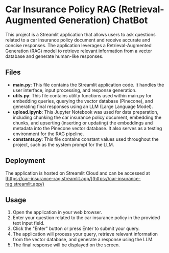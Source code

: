 # Car Insurance Policy RAG (Retrieval-Augmented Generation) ChatBot

This project is a Streamlit application that allows users to ask questions related to a car insurance policy document and receive accurate and concise responses. The application leverages a Retrieval-Augmented Generation (RAG) model to retrieve relevant information from a vector database and generate human-like responses.

## Files

- **main.py**: This file contains the Streamlit application code. It handles the user interface, input processing, and response generation.
- **utils.py**: This file contains utility functions used within main.py for embedding queries, querying the vector database (Pinecone), and generating final responses using an LLM (Large Language Model).
- **upload.ipynb**: This Jupyter Notebook was used for data preparation, including chunking the car insurance policy document, embedding the chunks, and upserting (inserting or updating) the embeddings and metadata into the Pinecone vector database. It also serves as a testing environment for the RAG pipeline.
- **constants.py**: This file contains constant values used throughout the project, such as the system prompt for the LLM.

## Deployment

The application is hosted on Streamlit Cloud and can be accessed at [https://car-insurance-rag.streamlit.app/](https://car-insurance-rag.streamlit.app/)

## Usage

1. Open the application in your web browser.
2. Enter your question related to the car insurance policy in the provided text input field.
3. Click the "Enter" button or press Enter to submit your query.
4. The application will process your query, retrieve relevant information from the vector database, and generate a response using the LLM.
5. The final response will be displayed on the screen.

